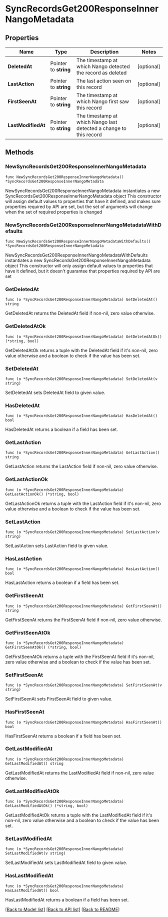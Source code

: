 # SyncRecordsGet200ResponseInnerNangoMetadata

## Properties

Name | Type | Description | Notes
------------ | ------------- | ------------- | -------------
**DeletedAt** | Pointer to **string** | The timestamp at which Nango detected the record as deleted | [optional] 
**LastAction** | Pointer to **string** | The last action seen on this record | [optional] 
**FirstSeenAt** | Pointer to **string** | The timestamp at which Nango first saw this record | [optional] 
**LastModifiedAt** | Pointer to **string** | The timestamp at which Nango last detected a change to this record | [optional] 

## Methods

### NewSyncRecordsGet200ResponseInnerNangoMetadata

`func NewSyncRecordsGet200ResponseInnerNangoMetadata() *SyncRecordsGet200ResponseInnerNangoMetadata`

NewSyncRecordsGet200ResponseInnerNangoMetadata instantiates a new SyncRecordsGet200ResponseInnerNangoMetadata object
This constructor will assign default values to properties that have it defined,
and makes sure properties required by API are set, but the set of arguments
will change when the set of required properties is changed

### NewSyncRecordsGet200ResponseInnerNangoMetadataWithDefaults

`func NewSyncRecordsGet200ResponseInnerNangoMetadataWithDefaults() *SyncRecordsGet200ResponseInnerNangoMetadata`

NewSyncRecordsGet200ResponseInnerNangoMetadataWithDefaults instantiates a new SyncRecordsGet200ResponseInnerNangoMetadata object
This constructor will only assign default values to properties that have it defined,
but it doesn't guarantee that properties required by API are set

### GetDeletedAt

`func (o *SyncRecordsGet200ResponseInnerNangoMetadata) GetDeletedAt() string`

GetDeletedAt returns the DeletedAt field if non-nil, zero value otherwise.

### GetDeletedAtOk

`func (o *SyncRecordsGet200ResponseInnerNangoMetadata) GetDeletedAtOk() (*string, bool)`

GetDeletedAtOk returns a tuple with the DeletedAt field if it's non-nil, zero value otherwise
and a boolean to check if the value has been set.

### SetDeletedAt

`func (o *SyncRecordsGet200ResponseInnerNangoMetadata) SetDeletedAt(v string)`

SetDeletedAt sets DeletedAt field to given value.

### HasDeletedAt

`func (o *SyncRecordsGet200ResponseInnerNangoMetadata) HasDeletedAt() bool`

HasDeletedAt returns a boolean if a field has been set.

### GetLastAction

`func (o *SyncRecordsGet200ResponseInnerNangoMetadata) GetLastAction() string`

GetLastAction returns the LastAction field if non-nil, zero value otherwise.

### GetLastActionOk

`func (o *SyncRecordsGet200ResponseInnerNangoMetadata) GetLastActionOk() (*string, bool)`

GetLastActionOk returns a tuple with the LastAction field if it's non-nil, zero value otherwise
and a boolean to check if the value has been set.

### SetLastAction

`func (o *SyncRecordsGet200ResponseInnerNangoMetadata) SetLastAction(v string)`

SetLastAction sets LastAction field to given value.

### HasLastAction

`func (o *SyncRecordsGet200ResponseInnerNangoMetadata) HasLastAction() bool`

HasLastAction returns a boolean if a field has been set.

### GetFirstSeenAt

`func (o *SyncRecordsGet200ResponseInnerNangoMetadata) GetFirstSeenAt() string`

GetFirstSeenAt returns the FirstSeenAt field if non-nil, zero value otherwise.

### GetFirstSeenAtOk

`func (o *SyncRecordsGet200ResponseInnerNangoMetadata) GetFirstSeenAtOk() (*string, bool)`

GetFirstSeenAtOk returns a tuple with the FirstSeenAt field if it's non-nil, zero value otherwise
and a boolean to check if the value has been set.

### SetFirstSeenAt

`func (o *SyncRecordsGet200ResponseInnerNangoMetadata) SetFirstSeenAt(v string)`

SetFirstSeenAt sets FirstSeenAt field to given value.

### HasFirstSeenAt

`func (o *SyncRecordsGet200ResponseInnerNangoMetadata) HasFirstSeenAt() bool`

HasFirstSeenAt returns a boolean if a field has been set.

### GetLastModifiedAt

`func (o *SyncRecordsGet200ResponseInnerNangoMetadata) GetLastModifiedAt() string`

GetLastModifiedAt returns the LastModifiedAt field if non-nil, zero value otherwise.

### GetLastModifiedAtOk

`func (o *SyncRecordsGet200ResponseInnerNangoMetadata) GetLastModifiedAtOk() (*string, bool)`

GetLastModifiedAtOk returns a tuple with the LastModifiedAt field if it's non-nil, zero value otherwise
and a boolean to check if the value has been set.

### SetLastModifiedAt

`func (o *SyncRecordsGet200ResponseInnerNangoMetadata) SetLastModifiedAt(v string)`

SetLastModifiedAt sets LastModifiedAt field to given value.

### HasLastModifiedAt

`func (o *SyncRecordsGet200ResponseInnerNangoMetadata) HasLastModifiedAt() bool`

HasLastModifiedAt returns a boolean if a field has been set.


[[Back to Model list]](../README.md#documentation-for-models) [[Back to API list]](../README.md#documentation-for-api-endpoints) [[Back to README]](../README.md)


